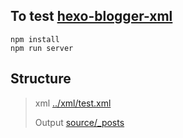 ## To test [hexo-blogger-xml](https://github.com/dimaslanjaka/hexo-blogger-xml/tree/compiler)
```shell
npm install
npm run server
```

## Structure
> xml  [../xml/test.xml](https://github.com/dimaslanjaka/hexo-blogger-xml/tree/compiler/xml/) 
> 
> Output [source/_posts](https://github.com/dimaslanjaka/hexo-blogger-xml/tree/compiler/demo/source/_posts)
